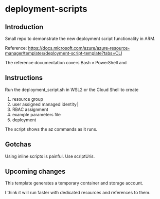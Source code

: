 # deployment-scripts

## Introduction

Small repo to demonstrate the new deployment script functionality in ARM.

Reference: <https://docs.microsoft.com/azure/azure-resource-manager/templates/deployment-script-template?tabs=CLI>

The reference documentation covers Bash v PowerShell and

## Instructions

Run the deployment_script.sh in WSL2 or the Cloud Shell to create

  1. resource group
  1. user assigned managed identity|
  1. RBAC assignment
  1. example parameters file
  1. deployment

The script shows the az commands as it runs.

## Gotchas

Using inline scripts is painful. Use scriptUris.

## Upcoming changes

This template generates a temporary container and storage account.

I think it will run faster with dedicated resources and references to them.
